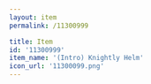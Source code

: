 ```yaml
---
layout: item
permalink: /11300999

title: Item
id: '11300999'
item_name: '(Intro) Knightly Helm'
icon_url: '11300099.png'
---
```

